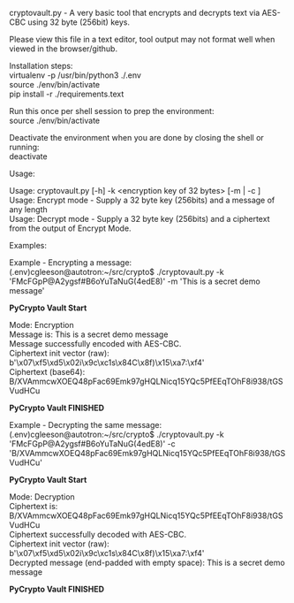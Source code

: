 cryptovault.py - A very basic tool that encrypts and decrypts text via AES-CBC
using 32 byte (256bit) keys.

Please view this file in a text editor, tool output may not format well when viewed in the browser/github.

Installation steps:    
virtualenv -p /usr/bin/python3 ./.env    
source ./env/bin/activate    
pip install -r ./requirements.text    

Run this once per shell session to prep the environment:    
source ./env/bin/activate

Deactivate the environment when you are done by closing the shell or running:    
deactivate

Usage:

Usage: cryptovault.py [-h] -k <encryption key of 32 bytes> [-m <message> | -c <ciphertext>]
Usage: Encrypt mode - Supply a 32 byte key (256bits) and a message of any length    
Usage: Decrypt mode - Supply a 32 byte key (256bits) and a ciphertext from the output of Encrypt Mode.


Examples:

Example - Encrypting a message:    
(.env)cgleeson@autotron:~/src/crypto$ ./cryptovault.py -k 'FMcFGpP@A2ygsf#B6oYuTaNuG(4edE8)' -m 'This is a secret demo message'

**********PyCrypto Vault Start**********    

Mode:  Encryption    
Message is: This is a secret demo message    
Message successfully encoded with AES-CBC.    
Ciphertext init vector (raw): b'\x07\xf5\xd5\x02i\x9c\xc1s\x84C\x8f)\x15\xa7:\xf4'    
Ciphertext (base64): B/XVAmmcwXOEQ48pFac69Emk97gHQLNicq15YQc5PfEEqTOhF8i938/tGSVudHCu    

**********PyCrypto Vault FINISHED**********    

Example - Decrypting the same message:    
(.env)cgleeson@autotron:~/src/crypto$ ./cryptovault.py -k 'FMcFGpP@A2ygsf#B6oYuTaNuG(4edE8)' -c     'B/XVAmmcwXOEQ48pFac69Emk97gHQLNicq15YQc5PfEEqTOhF8i938/tGSVudHCu'    

**********PyCrypto Vault Start**********    

Mode:  Decryption    
Ciphertext is: B/XVAmmcwXOEQ48pFac69Emk97gHQLNicq15YQc5PfEEqTOhF8i938/tGSVudHCu    
Ciphertext successfully decoded with AES-CBC.    
Ciphertext init vector (raw): b'\x07\xf5\xd5\x02i\x9c\xc1s\x84C\x8f)\x15\xa7:\xf4'    
Decrypted message (end-padded with empty space): This is a secret demo message    

**********PyCrypto Vault FINISHED**********
